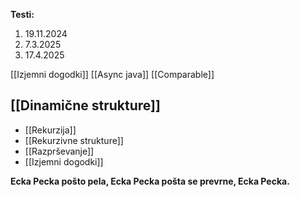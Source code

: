 **Testi:**
1. 19.11.2024
2. 7.3.2025
3. 17.4.2025

[[Izjemni dogodki]]
[[Async java]]
[[Comparable]]
## [[Dinamične strukture]]
- [[Rekurzija]]
- [[Rekurzivne strukture]]
- [[Razprševanje]]
- [[Izjemni dogodki]]

**Ecka Pecka pošto pela, Ecka Pecka pošta se prevrne, Ecka Pecka.**